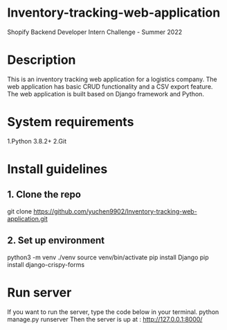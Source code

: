 # Inventory-tracking-web-application
Shopify Backend Developer Intern Challenge - Summer 2022
# Description 
This is an inventory tracking web application for a logistics company. The web application has basic CRUD functionality and a CSV export feature. The web application is built based on Django framework and Python.
# System requirements
1.Python 3.8.2+
2.Git
# Install guidelines
## 1. Clone the repo 
git clone https://github.com/yuchen9902/Inventory-tracking-web-application.git
## 2. Set up environment
python3 -m venv ./venv
source venv/bin/activate
pip install Django
pip install 
django-crispy-forms
# Run server 
If you want to run the server, type the code below in your terminal.
python manage.py runserver
Then the server is up at : http://127.0.0.1:8000/




